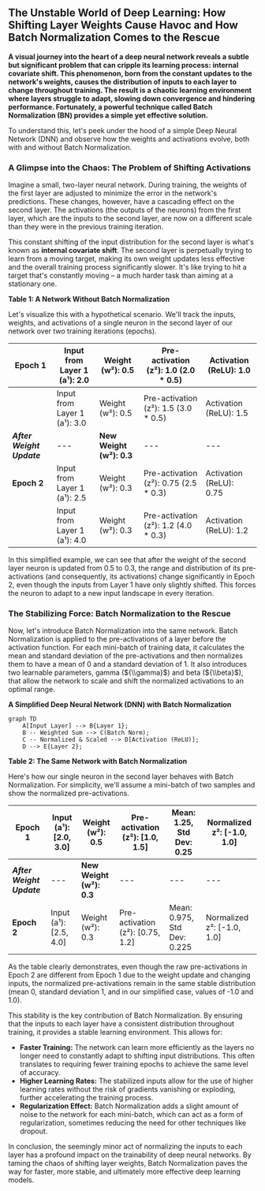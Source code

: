 ## The Unstable World of Deep Learning: How Shifting Layer Weights Cause Havoc and How Batch Normalization Comes to the Rescue

**A visual journey into the heart of a deep neural network reveals a subtle but significant problem that can cripple its learning process: internal covariate shift. This phenomenon, born from the constant updates to the network's weights, causes the distribution of inputs to each layer to change throughout training. The result is a chaotic learning environment where layers struggle to adapt, slowing down convergence and hindering performance. Fortunately, a powerful technique called Batch Normalization (BN) provides a simple yet effective solution.**

To understand this, let's peek under the hood of a simple Deep Neural Network (DNN) and observe how the weights and activations evolve, both with and without Batch Normalization.

### A Glimpse into the Chaos: The Problem of Shifting Activations

Imagine a small, two-layer neural network. During training, the weights of the first layer are adjusted to minimize the error in the network's predictions. These changes, however, have a cascading effect on the second layer. The activations (the outputs of the neurons) from the first layer, which are the inputs to the second layer, are now on a different scale than they were in the previous training iteration.

This constant shifting of the input distribution for the second layer is what's known as **internal covariate shift**. The second layer is perpetually trying to learn from a moving target, making its own weight updates less effective and the overall training process significantly slower. It's like trying to hit a target that's constantly moving – a much harder task than aiming at a stationary one.

**Table 1: A Network Without Batch Normalization**

Let's visualize this with a hypothetical scenario. We'll track the inputs, weights, and activations of a single neuron in the second layer of our network over two training iterations (epochs).

| **Epoch 1** | Input from Layer 1 (a¹): 2.0 | Weight (w²): 0.5 | Pre-activation (z²): 1.0 (2.0 \* 0.5) | Activation (ReLU): 1.0 |
|---|---|---|---|---|
| | Input from Layer 1 (a¹): 3.0 | Weight (w²): 0.5 | Pre-activation (z²): 1.5 (3.0 \* 0.5) | Activation (ReLU): 1.5 |
| ***After Weight Update*** | --- | **New Weight (w²): 0.3** | --- | --- |
| **Epoch 2** | Input from Layer 1 (a¹): 2.5 | Weight (w²): 0.3 | Pre-activation (z²): 0.75 (2.5 \* 0.3) | Activation (ReLU): 0.75 |
| | Input from Layer 1 (a¹): 4.0 | Weight (w²): 0.3 | Pre-activation (z²): 1.2 (4.0 \* 0.3) | Activation (ReLU): 1.2 |

In this simplified example, we can see that after the weight of the second layer neuron is updated from 0.5 to 0.3, the range and distribution of its pre-activations (and consequently, its activations) change significantly in Epoch 2, even though the inputs from Layer 1 have only slightly shifted. This forces the neuron to adapt to a new input landscape in every iteration.

### The Stabilizing Force: Batch Normalization to the Rescue

Now, let's introduce Batch Normalization into the same network. Batch Normalization is applied to the pre-activations of a layer before the activation function. For each mini-batch of training data, it calculates the mean and standard deviation of the pre-activations and then normalizes them to have a mean of 0 and a standard deviation of 1. It also introduces two learnable parameters, gamma (${\\gamma}$) and beta (${\\beta}$), that allow the network to scale and shift the normalized activations to an optimal range.

**A Simplified Deep Neural Network (DNN) with Batch Normalization**

```mermaid
graph TD
    A[Input Layer] --> B{Layer 1};
    B -- Weighted Sum --> C(Batch Norm);
    C -- Normalized & Scaled --> D[Activation (ReLU)];
    D --> E{Layer 2};
```

**Table 2: The Same Network with Batch Normalization**

Here's how our single neuron in the second layer behaves with Batch Normalization. For simplicity, we'll assume a mini-batch of two samples and show the normalized pre-activations.

| **Epoch 1** | Input (a¹): [2.0, 3.0] | Weight (w²): 0.5 | Pre-activation (z²): [1.0, 1.5] | Mean: 1.25, Std Dev: 0.25 | Normalized z²: [-1.0, 1.0] |
|---|---|---|---|---|---|
| ***After Weight Update*** | --- | **New Weight (w²): 0.3** | --- | --- | --- |
| **Epoch 2** | Input (a¹): [2.5, 4.0] | Weight (w²): 0.3 | Pre-activation (z²): [0.75, 1.2] | Mean: 0.975, Std Dev: 0.225 | Normalized z²: [-1.0, 1.0] |

As the table clearly demonstrates, even though the raw pre-activations in Epoch 2 are different from Epoch 1 due to the weight update and changing inputs, the normalized pre-activations remain in the same stable distribution (mean 0, standard deviation 1, and in our simplified case, values of -1.0 and 1.0).

This stability is the key contribution of Batch Normalization. By ensuring that the inputs to each layer have a consistent distribution throughout training, it provides a stable learning environment. This allows for:

  * **Faster Training:** The network can learn more efficiently as the layers no longer need to constantly adapt to shifting input distributions. This often translates to requiring fewer training epochs to achieve the same level of accuracy.
  * **Higher Learning Rates:** The stabilized inputs allow for the use of higher learning rates without the risk of gradients vanishing or exploding, further accelerating the training process.
  * **Regularization Effect:** Batch Normalization adds a slight amount of noise to the network for each mini-batch, which can act as a form of regularization, sometimes reducing the need for other techniques like dropout.

In conclusion, the seemingly minor act of normalizing the inputs to each layer has a profound impact on the trainability of deep neural networks. By taming the chaos of shifting layer weights, Batch Normalization paves the way for faster, more stable, and ultimately more effective deep learning models.
